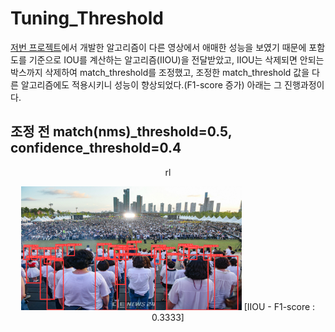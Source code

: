 # Tuning_Threshold
[저번 프로젝트](https://github.com/KangHongJun/Origin-NMS/tree/main/sahi_yolox)에서 개발한 알고리즘이 다른 영상에서 애매한 성능을 보였기 때문에 포함도를 기준으로 IOU를 계산하는 알고리즘(IIOU)을 전달받았고, IIOU는 삭제되면 안되는 박스까지 삭제하여 match_threshold를 조정했고, 조정한 match_threshold 값을 다른 알고리즘에도 적용시키니 성능이 향상되었다.(F1-score 증가) 아래는 그 진행과정이다.

## 조정 전 match(nms)_threshold=0.5, confidence_threshold=0.4

<div align="center">rl
  <p float="left">
    <div align = "center">
      <img src="https://github.com/KangHongJun/Tuning_Threshold/blob/main/threshold_tuning/N_IIOU.png", width="70%">
      [IIOU - F1-score : 0.3333]
    </div>
  </p>
</div>


